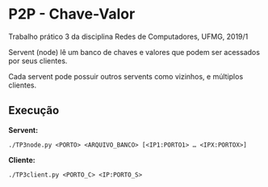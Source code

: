 # P2P - Chave-Valor
Trabalho prático 3 da disciplina Redes de Computadores, UFMG, 2019/1

Servent (node) lê um banco de chaves e valores que podem ser acessados por seus clientes.

Cada servent pode possuir outros servents como vizinhos, e múltiplos clientes.

## Execução

**Servent:**
```
./TP3node.py <PORTO> <ARQUIVO_BANCO> [<IP1:PORTO1> … <IPX:PORTOX>]
```

**Cliente:**
```
./TP3client.py <PORTO_C> <IP:PORTO_S>
```


